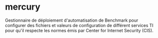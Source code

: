 # mercury
Gestionnaire de déploiement d'automatisation de Benchmark pour configurer des fichiers et valeurs de configuration de différent services TI pour qu'il respecte les normes émis par Center for Internet Security (CIS). 
